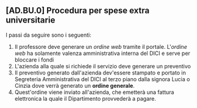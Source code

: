 ## [AD.BU.0] Procedura per spese extra universitarie

I passi da seguire sono i seguenti:

1. Il professore deve generare un _ordine web_ tramite il portale. L'_ordine web_ ha solamente valenza amministrativa interna del DICI e serve per bloccare i fondi
2. L'azienda alla quale si richiede il servizio deve generare un preventivo
3. Il preventivo generato dall'azienda dev'essere stampato e portato in Segreteria Amministrativa del DICI al terzo piano dalla signora Lucia o Cinzia dove verrà generato un __ordine generale__.
4. Quest'ordine viene inviato all'azienda, che emetterà una fattura elettronica la quale il Dipartimento provvederà a pagare.
